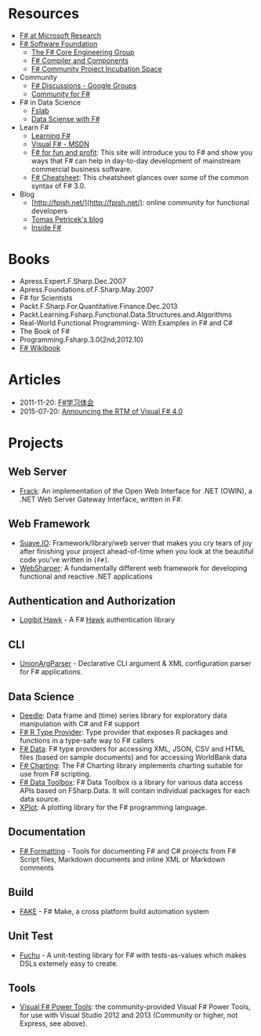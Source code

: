 # Resources

- [F# at Microsoft Research](http://research.microsoft.com/en-us/projects/fsharp/)
- [F# Software Foundation](http://fsharp.org/)
    - [The F# Core Engineering Group](http://fsharp.github.io/)
    - [F# Compiler and Components](https://github.com/fsharp)
    - [F# Community Project Incubation Space](https://github.com/fsprojects)
- Community
    - [F# Discussions - Google Groups](https://groups.google.com/forum/#!forum/fsharp-opensource)
    - [Community for F#](http://c4fsharp.net/)
- F# in Data Science
    - [Fslab](http://fslab.org/)
    - [Data Sciense with F#](http://fsharp.org/guides/data-science/index.html)
- Learn F#
    - [Learning F#](http://fsharp.org/about/learning.html)
    - [Visual F# - MSDN](https://msdn.microsoft.com/en-us/library/dd233154.aspx)
    - [F# for fun and profit](http://fsharpforfunandprofit.com/): This site will introduce you to F# and show you ways that F# can help in day-to-day development of mainstream commercial business software.
    - [F# Cheatsheet](http://dungpa.github.io/fsharp-cheatsheet/): This cheatsheet glances over some of the common syntax of F# 3.0.
- Blog
    - [http://fpish.net/](http://fpish.net/): online community for functional developers
    - [Tomas Petricek's blog](http://tomasp.net/blog/)
    - [Inside F#](https://lorgonblog.wordpress.com/)


# Books

- Apress.Expert.F.Sharp.Dec.2007
- Apress.Foundations.of.F.Sharp.May.2007
- F# for Scientists
- Packt.F.Sharp.For.Quantitative.Finance.Dec.2013
- Packt.Learning.Fsharp.Functional.Data.Structures.and.Algorithms
- Real-World Functional Programming- With Examples in F# and C#
- The Book of F#
- Programming.Fsharp.3.0(2nd,2012.10)
- [F# Wikibook](https://en.wikibooks.org/wiki/Programming:F_Sharp)

# Articles

- 2011-11-20: [F#学习体会](http://blog.csdn.net/jostey/article/details/6994354)
- 2015-07-20: [Announcing the RTM of Visual F# 4.0](http://blogs.msdn.com/b/dotnet/archive/2015/07/20/announcing-the-rtm-of-visual-f-4-0.aspx)

# Projects

## Web Server

- [Frack](https://github.com/fractureio/frack): An implementation of the Open Web Interface for .NET (OWIN), a .NET Web Server Gateway Interface, written in F#.

## Web Framework

- [Suave.IO](http://suave.io/): Framework/library/web server that makes you cry tears of joy after finishing your project ahead-of-time when you look at the beautiful code you've written in `[F#]`.
- [WebSharper](http://websharper.com/): A fundamentally different web framework for developing functional and reactive .NET applications

## Authentication and Authorization

- [Logibit Hawk](https://github.com/logibit/logibit.hawk/) - A F# [Hawk](https://github.com/hueniverse/hawk#usage-example) authentication library

## CLI

- [UnionArgParser](https://github.com/nessos/UnionArgParser) - Declarative CLI argument & XML configuration parser for F# applications.

## Data Science

- [Deedle](http://bluemountaincapital.github.io/Deedle/): Data frame and (time) series library for exploratory data manipulation with C# and F# support
- [F# R Type Provider](http://bluemountaincapital.github.io/FSharpRProvider/): Type provider that exposes R packages and functions in a type-safe way to F# callers
- [F# Data](http://fsharp.github.io/FSharp.Data/): F# type providers for accessing XML, JSON, CSV and HTML files (based on sample documents) and for accessing WorldBank data
- [F# Charting](http://fslab.org/FSharp.Charting/): The F# Charting library implements charting suitable for use from F# scripting.
- [F# Data Toolbox](http://fsprojects.github.io/FSharp.Data.Toolbox/): F# Data Toolbox is a library for various data access APIs based on FSharp.Data. It will contain individual packages for each data source.
- [XPlot](https://github.com/TahaHachana/XPlot): A plotting library for the F# programming language.

## Documentation

- [F# Formatting](http://tpetricek.github.io/FSharp.Formatting/) - Tools for documenting F# and C# projects from F# Script files, Markdown documents and inline XML or Markdown comments

## Build

- [FAKE](https://github.com/fsharp/FAKE) - F# Make, a cross platform build automation system

## Unit Test

- [Fuchu](https://github.com/mausch/Fuchu) - A unit-testing library for F# with tests-as-values which makes DSLs extemely easy to create.

## Tools

- [Visual F# Power Tools](http://fsprojects.github.io/VisualFSharpPowerTools/): the community-provided Visual F# Power Tools, for use with Visual Studio 2012 and 2013 (Community or higher, not Express, see above).
